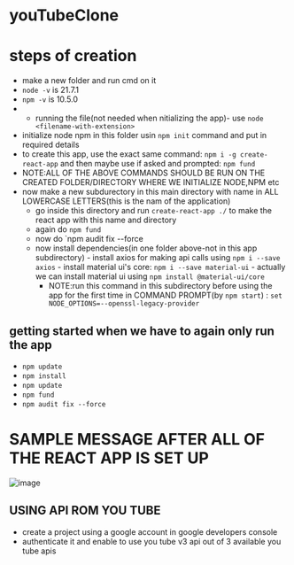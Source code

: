 # youTubeClone

# steps of creation
- make a new folder and run cmd on it
- `node -v` is 21.7.1
- `npm -v` is 10.5.0
- - running the file(not needed when nitializing the app)- use `node <filename-with-extension>`
- initialize node npm in this folder usin `npm init` command and put in required details
- to create this app, use the exact same command: `npm i -g create-react-app` and then maybe use if asked and prompted: `npm fund`
- NOTE:ALL OF THE ABOVE COMMANDS SHOULD BE RUN ON THE CREATED FOLDER/DIRECTORY WHERE WE INITIALIZE NODE,NPM etc
- now make a new subdurectory in this main directory with name in ALL LOWERCASE LETTERS(this is the nam of the application)
    - go inside this directory and run `create-react-app ./` to make the react app with this name and directory
    - again do `npm fund`
    - now do `npm audit fix --force
  - now install dependencies(in one folder above-not in this app subdirectory)
        - install axios for making api calls using `npm i --save axios`
        - install material ui's core: `npm i --save material-ui`
        - actually we can install material ui using `npm install @material-ui/core`
    - NOTE:run this command in this subdirectory before using the app for the first time in COMMAND PROMPT(by `npm start`) : `set NODE_OPTIONS=--openssl-legacy-provider`

## getting started when we have to again only run the app
- `npm update`
- `npm install`
- `npm update`
- `npm fund`
- `npm audit fix --force`

 # SAMPLE MESSAGE AFTER ALL OF THE REACT APP IS SET UP
 ![image](https://github.com/ervardaan/youTubeClone/assets/86986617/f96b677b-83ac-4a81-bfd3-0e875ec5fd65)

 ## USING API ROM YOU TUBE
 - create a project using a google account in google developers console
 - authenticate it and enable to use you tube v3 api out of 3 available you tube apis


